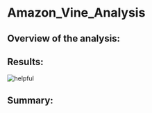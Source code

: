 # Amazon_Vine_Analysis
## Overview of the analysis:
## Results:

![helpful](https://user-images.githubusercontent.com/84524153/134720239-4e89eb9f-5932-43ad-a065-20e84a388ec5.png)
## Summary: 
